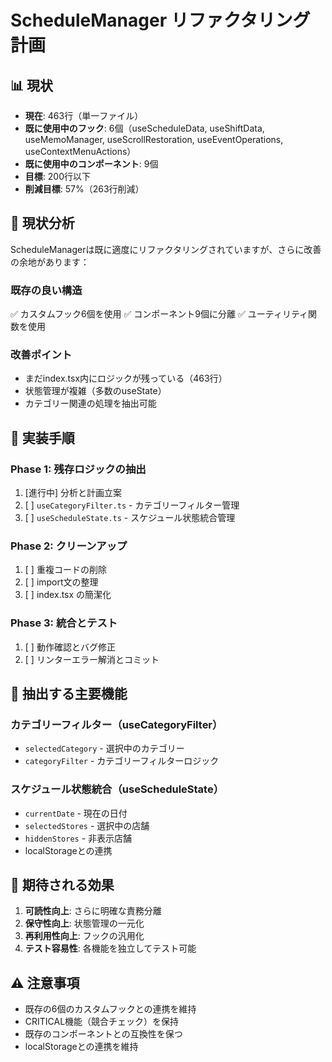 # ScheduleManager リファクタリング計画

## 📊 現状
- **現在**: 463行（単一ファイル）
- **既に使用中のフック**: 6個（useScheduleData, useShiftData, useMemoManager, useScrollRestoration, useEventOperations, useContextMenuActions）
- **既に使用中のコンポーネント**: 9個
- **目標**: 200行以下
- **削減目標**: 57%（263行削減）

## 📐 現状分析

ScheduleManagerは既に適度にリファクタリングされていますが、さらに改善の余地があります：

### 既存の良い構造
✅ カスタムフック6個を使用
✅ コンポーネント9個に分離
✅ ユーティリティ関数を使用

### 改善ポイント
- まだindex.tsx内にロジックが残っている（463行）
- 状態管理が複雑（多数のuseState）
- カテゴリー関連の処理を抽出可能

## 🔄 実装手順

### Phase 1: 残存ロジックの抽出
1. [進行中] 分析と計画立案
2. [ ] `useCategoryFilter.ts` - カテゴリーフィルター管理
3. [ ] `useScheduleState.ts` - スケジュール状態統合管理

### Phase 2: クリーンアップ
1. [ ] 重複コードの削除
2. [ ] import文の整理
3. [ ] index.tsx の簡潔化

### Phase 3: 統合とテスト
1. [ ] 動作確認とバグ修正
2. [ ] リンターエラー解消とコミット

## 📝 抽出する主要機能

### カテゴリーフィルター（useCategoryFilter）
- `selectedCategory` - 選択中のカテゴリー
- `categoryFilter` - カテゴリーフィルターロジック

### スケジュール状態統合（useScheduleState）
- `currentDate` - 現在の日付
- `selectedStores` - 選択中の店舗
- `hiddenStores` - 非表示店舗
- localStorageとの連携

## 🎯 期待される効果

1. **可読性向上**: さらに明確な責務分離
2. **保守性向上**: 状態管理の一元化
3. **再利用性向上**: フックの汎用化
4. **テスト容易性**: 各機能を独立してテスト可能

## ⚠️ 注意事項

- 既存の6個のカスタムフックとの連携を維持
- CRITICAL機能（競合チェック）を保持
- 既存のコンポーネントとの互換性を保つ
- localStorageとの連携を維持


